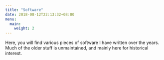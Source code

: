 ```yaml
---
title: "Software"
date: 2018-08-12T22:13:32+08:00
menu:
  main:
    weight: 2
---
```


Here, you will find various pieces of software I have written over the
years.  Much of the older stuff is unmaintained, and mainly here for
historical interest.

